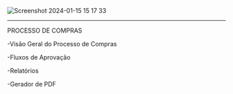 ![Screenshot 2024-01-15 15 17 33](https://github.com/alinemello29/pipefy/assets/109696840/40dc4977-ba8e-417b-9b8a-3081e8233334)


------------------------------------------------
PROCESSO DE COMPRAS


-Visão Geral do Processo de Compras

-Fluxos de Aprovação

-Relatórios

-Gerador de PDF
